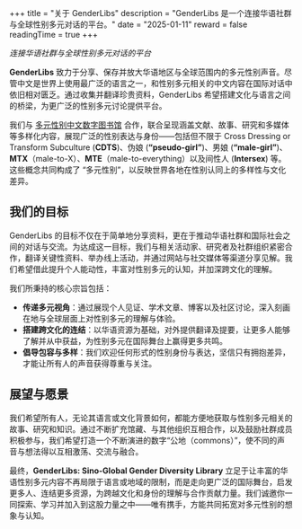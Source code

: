+++
title = "关于 GenderLibs"
description = "GenderLibs 是一个连接华语社群与全球性别多元对话的平台。"
date = "2025-01-11"
reward = false
readingTime = true
+++

*连接华语社群与全球性别多元对话的平台*

**GenderLibs** 致力于分享、保存并放大华语地区与全球范围内的多元性别声音。尽管中文是世界上使用最广泛的语言之一，和性别多元相关的中文内容在国际对话中依旧相对匮乏。通过收集并翻译珍贵资料，GenderLibs 希望搭建文化与语言之间的桥梁，为更广泛的性别多元讨论提供平台。

我们与 [多元性别中文数字图书馆](https://transchinese.org/) 合作，联合呈现涵盖文献、故事、研究和多媒体等多样化内容，展现广泛的性别表达与身份——包括但不限于 Cross Dressing or Transform Subculture (**CDTS**)、伪娘 (**“pseudo-girl”**)、男娘 (**“male-girl”**)、**MTX**（male-to-X）、**MTE**（male-to-everything）以及间性人 (**Intersex**) 等。这些概念共同构成了 “多元性别”，以反映世界各地在性别认同上的多样性与文化差异。

## 我们的目标

GenderLibs 的目标不仅在于简单地分享资料，更在于推动华语社群和国际社会之间的对话与交流。为达成这一目标，我们与相关活动家、研究者及社群组织紧密合作，翻译关键性资料、举办线上活动，并通过网站与社交媒体等渠道分享见解。我们希望借此提升个人能动性，丰富对性别多元的认知，并加深跨文化的理解。

我们所秉持的核心宗旨包括：

- **传递多元视角**：通过展现个人见证、学术文章、博客以及社区讨论，深入刻画在地与全球层面上对性别多元的理解与体验。  
- **搭建跨文化的连结**：以华语资源为基础，对外提供翻译及提要，让更多人能够了解并从中获益，为性别多元在国际舞台上赢得更多共鸣。  
- **倡导包容与多样**：我们欢迎任何形式的性别身份与表达，坚信只有拥抱差异，才能让所有人的声音获得尊重与关注。

## 展望与愿景

我们希望所有人，无论其语言或文化背景如何，都能方便地获取与性别多元相关的故事、研究和知识。通过不断扩充馆藏、与其他组织互相合作，以及鼓励社群成员积极参与，我们希望打造一个不断演进的数字“公地（commons）”，使不同的声音与想法得以互相激荡、交流与融合。

最终，**GenderLibs: Sino-Global Gender Diversity Library** 立足于让丰富的华语性别多元内容不再局限于语言或地域的限制，而是走向更广泛的国际舞台，启发更多人、连结更多资源，为跨越文化和身份的理解与合作贡献力量。我们诚邀你一同探索、学习并加入到这股力量之中——唯有携手，方能共同拓宽对多元性别的想象与认知。
